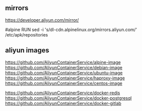 ## mirrors
https://developer.aliyun.com/mirror/



#alpine
RUN sed -i 's/dl-cdn.alpinelinux.org/mirrors.aliyun.com/' /etc/apk/repositories


## aliyun images
https://github.com/AliyunContainerService/alpine-image
https://github.com/AliyunContainerService/debian-image
https://github.com/AliyunContainerService/ubuntu-image
https://github.com/AliyunContainerService/haproxy-image
https://github.com/AliyunContainerService/centos-image



https://github.com/AliyunContainerService/docker-redis
https://github.com/AliyunContainerService/docker-postgresql
https://github.com/AliyunContainerService/docker-gitlab